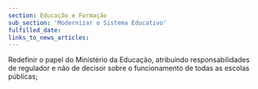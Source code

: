 ```yaml
---
section: Educação e Formação
sub_section: 'Modernizar o Sistema Educativo'
fulfilled_date:
links_to_news_articles:
---
```


Redefinir o papel do Ministério da Educação, atribuindo responsabilidades de regulador e não de decisor sobre o funcionamento de todas as escolas públicas;